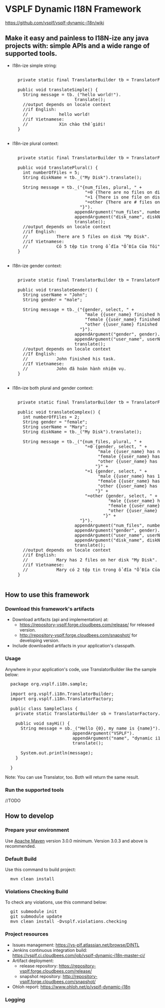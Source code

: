 # VSPLF Dynamic I18N Framework

https://github.com/vsplf/vsplf-dynamic-i18n/wiki

## Make it easy and painless to I18N-ize any java projects with: simple APIs and a wide range of supported tools.

* I18n-ize simple string:

  <pre>

    private static final TranslatorBuilder tb = TranslatorFactory.getTranslatorBuilder();

    public void translateSimple() {
      String message = tb._("hello world!").
                          translate();
      //output depends on locale context
      //if English:
      //            hello world!
      //if Vietnamese:
      //            Xin chào thế giới!
    }

  </pre>

* I18n-ize plural context:

  <pre>

    private static final TranslatorBuilder tb = TranslatorFactory.getTranslatorBuilder();

    public void translatePlural() {
      int numberOfFiles = 5;
      String diskName = tb._("My Disk").translate();

      String message = tb._("{num_files, plural, " +
                              "=0 {There are no files on disk \"{disk_name}\".}" +
                              "=1 {There is one file on disk \"{disk_name}\".}" +
                              "=other {There are # files on disk \"{disk_name}\".}" +
                            "}").
                          appendArgument("num_files", numberOfFiles).
                          appendArgument("disk_name", diskName).
                          translate();
      //output depends on locale context
      //if English:
      //           There are 5 files on disk "My Disk".
      //if Vietnamese:
      //           Có 5 tệp tin trong ổ đĩa "Ổ Đĩa Của Tôi".
    }

  </pre>

* I18n-ize gender context:

  <pre>

    private static final TranslatorBuilder tb = TranslatorFactory.getTranslatorBuilder();

    public void translateGender() {
      String userName = "John";
      String gender = "male";

      String message = tb._("{gender, select, " +
                              "male {{user_name} finished his task.}" +
                              "female {{user_name} finished her task.}" +
                              "other {{user_name} finished their task.}" +
                            "}").
                          appendArgument("gender", gender).
                          appendArgument("user_name", userName).
                          translate();
      //output depends on locale context
      //If English:
      //           John finished his task.
      //If Vietnamese:
      //           John đã hoàn hành nhiệm vụ.
    }

  </pre>

* I18n-ize both plural and gender context:

  <pre>

    private static final TranslatorBuilder tb = TranslatorFactory.getTranslatorBuilder();

    public void translateComplex() {
      int numberOfFiles = 2;
      String gender = "female";
      String userName = "Mary";
      String diskName = tb._("My Disk").translate();

      String message = tb._("{num_files, plural, " +
                              "=0 {gender, select, " +
                                   "male {{user_name} has no files on his disk \"{disk_name}\".}" +
                                   "female {{user_name} has no files on her disk \"{disk_name}\".}" +
                                   "other {{user_name} has no files on their disk \"{disk_name}\".}" +
                                  "}" +
                              "=1 {gender, select, " +
                                   "male {{user_name} has 1 file on his disk \"{disk_name}\"}." +
                                   "female {{user_name} has 1 file on her disk \"{disk_name}\".}" +
                                   "other {{user_name} has 1 file on their disk \"{disk_name}\".}" +
                                  "}" +
                              "=other {gender, select, " +
                                       "male {{user_name} has # files on his disk \"{disk_name}\".}" +
                                       "female {{user_name} has # files on her disk \"{disk_name}\".}" +
                                       "other {{user_name} has # files on their disk \"{disk_name}\".}" +
                                     "}" +
                            "}").
                          appendArgument("num_files", numberOfFiles).
                          appendArgument("gender", gender).
                          appendArgument("user_name", userName).
                          appendArgument("disk_name", diskName).
                          translate();
      //output depends on locale context
      //if English:
      //           Mary has 2 files on her disk "My Disk".
      //if Vietnamese:
      //           Mary có 2 tệp tin trong ổ đĩa "Ổ Đĩa Của Tôi".
    }

  </pre>

## How to use this framework

### Download this framework's artifacts

* Download artifacts (api and implementation) at:
  * https://repository-vsplf.forge.cloudbees.com/release/ for released version.
  * http://repository-vsplf.forge.cloudbees.com/snapshot/ for developing version.
* Include downloaded artifacts in your application's classpath.

### Usage
Anywhere in your application's code, use TranslatorBuilder like the sample below:

<pre>
  package org.vsplf.i18n.sample;

  import org.vsplf.i18n.TranslatorBuilder;
  import org.vsplf.i18n.TranslatorFactory;

  public class SampleClass {
    private static TranslatorBuilder sb = TranslatorFactory.getTranslatorBuilder();

    public void sayHi() {
      String message = sb._("Hello {0}, my name is {name}").
                          appendArgument("VSPLF").
                          appendArgument("name", "dynamic i18n").
                          translate();

      System.out.println(message);
    }

  }
</pre>

Note: You can use Translator, too. Both will return the same result.

### Run the supported tools
//TODO

## How to develop


### Prepare your environment

Use [Apache Maven][maven] version 3.0.0 minimum. Version 3.0.3 and above is recommended.

[maven]: http://maven.apache.org "Apache Maven"

### Default Build

Use this command to build project:

<pre>
  mvn clean install
</pre>

### Violations Checking Build

To check any violations, use this command below:

<pre>
  git submodule init
  git submodule update
  mvn clean install -Dvsplf.violations.checking
</pre>

### Project resources

* Issues management: https://vs-plf.atlassian.net/browse/DINTL
* Jenkins continuous integration build: https://vsplf.ci.cloudbees.com/job/vsplf-dynamic-i18n-master-ci/
* Artifact deployment:
  * release repository:  https://repository-vsplf.forge.cloudbees.com/release/
  * snapshot repository: http://repository-vsplf.forge.cloudbees.com/snapshot/
* Ohloh report: https://www.ohloh.net/p/vsplf-dynamic-i18n

### Logging
